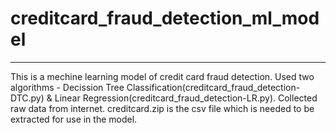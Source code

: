 # creditcard_fraud_detection_ml_model
---
This is a mechine learning model of credit card fraud detection.
Used two algorithms - Decission Tree Classification(creditcard_fraud_detection-DTC.py) & Linear Regression(creditcard_fraud_detection-LR.py).
Collected raw data from internet.
creditcard.zip is the csv file which is needed to be extracted for use in the model.

